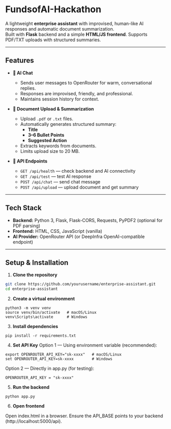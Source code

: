 # FundsofAI-Hackathon


A lightweight **enterprise assistant** with improvised, human-like AI responses and automatic document summarization.  
Built with **Flask** backend and a simple **HTML/JS frontend**. Supports PDF/TXT uploads with structured summaries.

---

## Features

- **💬 AI Chat**
  - Sends user messages to OpenRouter for warm, conversational replies.
  - Responses are improvised, friendly, and professional.
  - Maintains session history for context.

- **📄 Document Upload & Summarization**
  - Upload `.pdf` or `.txt` files.
  - Automatically generates structured summary:
    - **Title**
    - **3–6 Bullet Points**
    - **Suggested Action**
  - Extracts keywords from documents.
  - Limits upload size to 20 MB.

- **🔗 API Endpoints**
  - `GET /api/health` — check backend and AI connectivity
  - `GET /api/test` — test AI response
  - `POST /api/chat` — send chat message
  - `POST /api/upload` — upload document and get summary

---

## Tech Stack

- **Backend:** Python 3, Flask, Flask-CORS, Requests, PyPDF2 (optional for PDF parsing)  
- **Frontend:** HTML, CSS, JavaScript (vanilla)  
- **AI Provider:** OpenRouter API (or DeepInfra OpenAI-compatible endpoint)  

---

## Setup & Installation

1. **Clone the repository**

```bash
git clone https://github.com/yourusername/enterprise-assistant.git
cd enterprise-assistant
```

2. **Create a virtual environment**
```
python3 -m venv venv
source venv/bin/activate   # macOS/Linux
venv\Scripts\activate      # Windows
```

3. **Install dependencies**
```
pip install -r requirements.txt
```

4. **Set API Key**
Option 1 — Using environment variable (recommended):
```
export OPENROUTER_API_KEY="sk-xxxx"   # macOS/Linux
set OPENROUTER_API_KEY=sk-xxxx        # Windows
````

Option 2 — Directly in app.py (for testing):
```
OPENROUTER_API_KEY = "sk-xxxx"
```

5. **Run the backend**
```
python app.py
```

6. **Open frontend**

Open index.html in a browser. Ensure the API_BASE points to your backend (http://localhost:5000/api).
